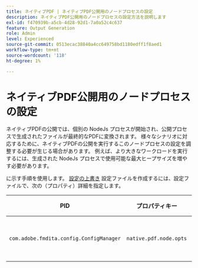 ```yaml
---
title: ネイティブPDF | ネイティブPDF公開用のノードプロセスの設定
description: ネイティブPDF公開用のノードプロセスの設定方法を説明します
exl-id: f470939b-a5cb-4d28-92d1-7a0a52c4c637
feature: Output Generation
role: Admin
level: Experienced
source-git-commit: 0513ecac38840a4cc649758bd1180edff1f8aed1
workflow-type: tm+mt
source-wordcount: '118'
ht-degree: 1%

---
```


# ネイティブPDF公開用のノードプロセスの設定

ネイティブPDFの公開では、個別の NodeJs プロセスが開始され、公開プロセスで生成されたファイルが最終的なPDFに変換されます。 様々なシナリオに対応するために、ネイティブPDFの公開を実行するこのノードプロセスの設定を調整する必要が生じる場合があります。 例えば、より大きなワークロードを実行するには、生成された NodeJs プロセスで使用可能な最大ヒープサイズを増やす必要があります。

に示す手順を使用します。 [設定の上書き](../cs-install-guide/download-install-additional-config-override.md) 設定ファイルを作成するには、設定ファイルで、次の（プロパティ）詳細を指定します。

| PID | プロパティキー | プロパティの値 |
|---|---|---|
| `com.adobe.fmdita.config.ConfigManager` | `native.pdf.node.opts` | 標準を設定する文字列値 `NODE_OPTIONS`.<BR> デフォルト値： &quot;&quot; |
